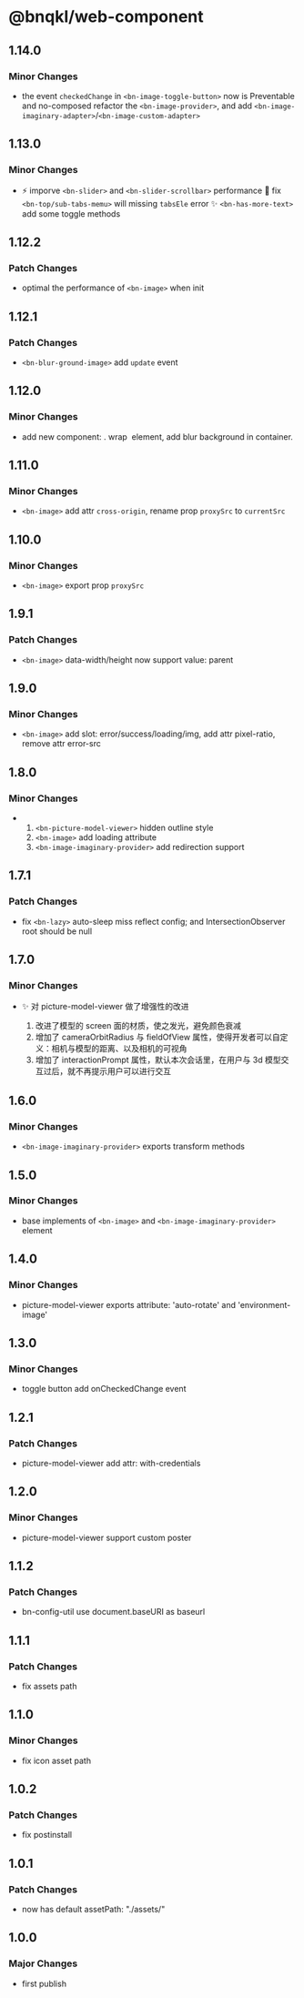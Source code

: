 # @bnqkl/web-component

## 1.14.0

### Minor Changes

- the event `checkedChange` in `<bn-image-toggle-button>` now is Preventable and no-composed
  refactor the `<bn-image-provider>`, and add `<bn-image-imaginary-adapter>`/`<bn-image-custom-adapter>`

## 1.13.0

### Minor Changes

- ⚡ imporve `<bn-slider>` and `<bn-slider-scrollbar>` performance
  💪 fix `<bn-top/sub-tabs-memu>` will missing `tabsEle` error
  ✨ `<bn-has-more-text>` add some toggle methods

## 1.12.2

### Patch Changes

- optimal the performance of `<bn-image>` when init

## 1.12.1

### Patch Changes

- `<bn-blur-ground-image>` add `update` event

## 1.12.0

### Minor Changes

- add new component: <bn-blur-ground-image />.
  wrap <img/> element, add blur background in container.

## 1.11.0

### Minor Changes

- `<bn-image>` add attr `cross-origin`, rename prop `proxySrc` to `currentSrc`

## 1.10.0

### Minor Changes

- `<bn-image>` export prop `proxySrc`

## 1.9.1

### Patch Changes

- `<bn-image>` data-width/height now support value: parent

## 1.9.0

### Minor Changes

- `<bn-image>` add slot: error/success/loading/img, add attr pixel-ratio, remove attr error-src

## 1.8.0

### Minor Changes

- 1. `<bn-picture-model-viewer>` hidden outline style
  2. `<bn-image>` add loading attribute
  3. `<bn-image-imaginary-provider>` add redirection support

## 1.7.1

### Patch Changes

- fix `<bn-lazy>` auto-sleep miss reflect config; and IntersectionObserver root should be null

## 1.7.0

### Minor Changes

- :sparkles: 对 picture-model-viewer 做了增强性的改进

  1. 改进了模型的 screen 面的材质，使之发光，避免颜色衰减
  2. 增加了 cameraOrbitRadius 与 fieldOfView 属性，使得开发者可以自定义：相机与模型的距离、以及相机的可视角
  3. 增加了 interactionPrompt 属性，默认本次会话里，在用户与 3d 模型交互过后，就不再提示用户可以进行交互

## 1.6.0

### Minor Changes

- `<bn-image-imaginary-provider>` exports transform methods

## 1.5.0

### Minor Changes

- base implements of `<bn-image>` and `<bn-image-imaginary-provider>` element

## 1.4.0

### Minor Changes

- picture-model-viewer exports attribute: 'auto-rotate' and 'environment-image'

## 1.3.0

### Minor Changes

- toggle button add onCheckedChange event

## 1.2.1

### Patch Changes

- picture-model-viewer add attr: with-credentials

## 1.2.0

### Minor Changes

- picture-model-viewer support custom poster

## 1.1.2

### Patch Changes

- bn-config-util use document.baseURI as baseurl

## 1.1.1

### Patch Changes

- fix assets path

## 1.1.0

### Minor Changes

- fix icon asset path

## 1.0.2

### Patch Changes

- fix postinstall

## 1.0.1

### Patch Changes

- <bn-config-util/> now has default assetPath: "./assets/"

## 1.0.0

### Major Changes

- first publish
